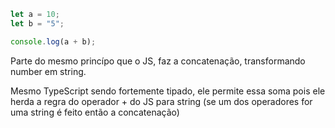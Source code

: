 ```TypeScript
let a = 10;
let b = "5";

console.log(a + b);
```
 
Parte do mesmo princípo que o JS, faz a concatenação, transformando number em string.

Mesmo TypeScript sendo fortemente tipado, ele permite essa soma pois ele herda a regra
do operador + do JS para string (se um dos operadores for uma string é feito então a concatenação)
 
